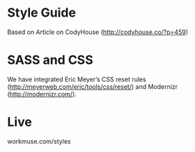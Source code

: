 Style Guide 
=========
Based on Article on CodyHouse (http://codyhouse.co/?p=459)

SASS and CSS
=========
We have integrated Eric Meyer’s CSS reset rules (http://meyerweb.com/eric/tools/css/reset/) and Modernizr (http://modernizr.com/).

Live
=========
workmuse.com/styles
